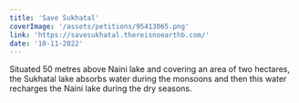 ```yaml
---
title: 'Save Sukhatal'
coverImage: '/assets/petitions/95413065.png'
link: 'https://savesukhatal.thereisnoearthb.com/'
date: '10-11-2022'
---
```


Situated 50 metres above Naini lake and covering an area of two hectares, the Sukhatal lake absorbs water during the monsoons and then this water recharges the Naini lake during the dry seasons.
